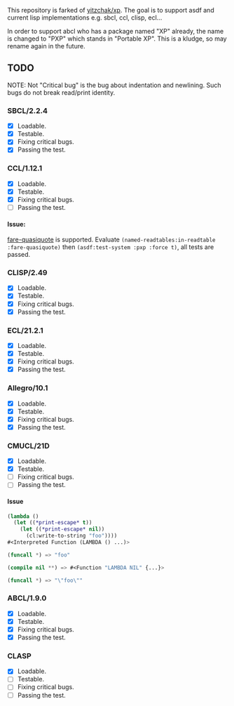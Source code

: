 This repository is farked of [yitzchak/xp](https://github.com/yitzchak/xp).
The goal is to support asdf and current lisp implementations e.g. sbcl, ccl, clisp, ecl...

In order to support abcl who has a package named "XP" already,
the name is changed to "PXP" which stands in "Portable XP".
This is a kludge, so may rename again in the future.

## TODO
NOTE: Not "Critical bug" is the bug about indentation and newlining.
Such bugs do not break read/print identity.

### SBCL/2.2.4
* [x] Loadable.
* [x] Testable.
* [x] Fixing critical bugs.
* [x] Passing the test.

### CCL/1.12.1
* [x] Loadable.
* [x] Testable.
* [x] Fixing critical bugs.
* [ ] Passing the test.

#### Issue:
[fare-quasiquote] is supported.
Evaluate `(named-readtables:in-readtable :fare-quasiquote)` then
`(asdf:test-system :pxp :force t)`, all tests are passed.

[fare-quasiquote]: https://github.com/fare/fare-quasiquote

### CLISP/2.49
* [x] Loadable.
* [x] Testable.
* [x] Fixing critical bugs.
* [x] Passing the test.

### ECL/21.2.1
* [x] Loadable.
* [x] Testable.
* [x] Fixing critical bugs.
* [x] Passing the test.

### Allegro/10.1
* [x] Loadable.
* [x] Testable.
* [x] Fixing critical bugs.
* [x] Passing the test.

### CMUCL/21D
* [x] Loadable.
* [x] Testable.
* [ ] Fixing critical bugs.
* [ ] Passing the test.

#### Issue

```lisp
(lambda ()
  (let ((*print-escape* t))
    (let ((*print-escape* nil))
      (cl:write-to-string "foo"))))
#<Interpreted Function (LAMBDA () ...)>

(funcall *) => "foo"

(compile nil **) => #<Function "LAMBDA NIL" {...}>

(funcall *) => "\"foo\""
```

### ABCL/1.9.0
* [x] Loadable.
* [x] Testable.
* [x] Fixing critical bugs.
* [x] Passing the test.

### CLASP
* [x] Loadable.
* [ ] Testable.
* [ ] Fixing critical bugs.
* [ ] Passing the test.
